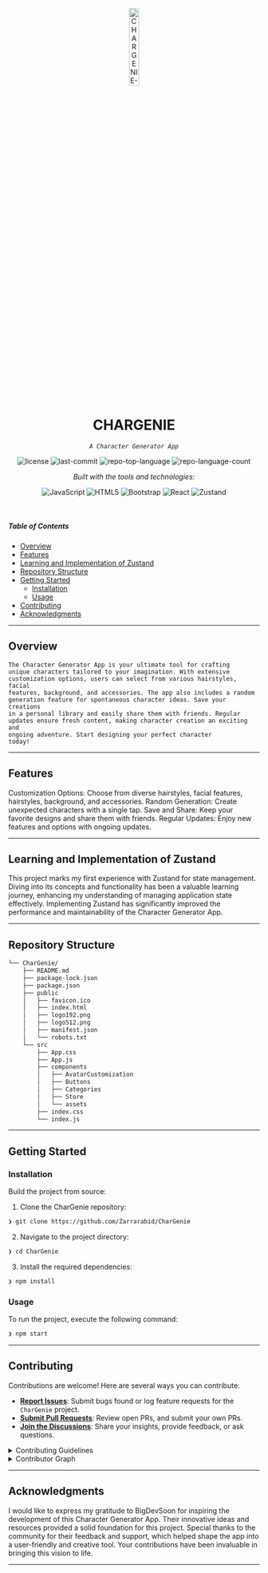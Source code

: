 <p align="center">
  <img src="https://img.icons8.com/?size=512&id=55494&format=png" width="20%" alt="CHARGENIE-logo">
</p>
<p align="center">
    <h1 align="center">CHARGENIE</h1>
</p>
<p align="center">
    <em><code>A Character Generator App</code></em>
</p>
<p align="center">
	<img src="https://img.shields.io/github/license/Zarrarabid/CharGenie?style=flat&logo=opensourceinitiative&logoColor=white&color=0080ff" alt="license">
	<img src="https://img.shields.io/github/last-commit/Zarrarabid/CharGenie?style=flat&logo=git&logoColor=white&color=0080ff" alt="last-commit">
	<img src="https://img.shields.io/github/languages/top/Zarrarabid/CharGenie?style=flat&color=0080ff" alt="repo-top-language">
	<img src="https://img.shields.io/github/languages/count/Zarrarabid/CharGenie?style=flat&color=0080ff" alt="repo-language-count">
</p>
<p align="center">
		<em>Built with the tools and technologies:</em>
</p>
<p align="center">
	<img src="https://img.shields.io/badge/JavaScript-F7DF1E.svg?style=flat&logo=JavaScript&logoColor=black" alt="JavaScript">
	<img src="https://img.shields.io/badge/HTML5-E34F26.svg?style=flat&logo=HTML5&logoColor=white" alt="HTML5">
	<img src="https://img.shields.io/badge/Bootstrap-7952B3.svg?style=flat&logo=Bootstrap&logoColor=white" alt="Bootstrap">
	<img src="https://img.shields.io/badge/React-61DAFB.svg?style=flat&logo=React&logoColor=black" alt="React">
   <img src="https://img.shields.io/badge/Zustand-000000.svg?style=flat&logo=zustand&logoColor=white" alt="Zustand">
</p>

<br>

#####  Table of Contents

- [ Overview](#-overview)
- [ Features](#-features)
- [ Learning and Implementation of Zustand](#-Learning-and-Implementation-of-Zustand)
- [ Repository Structure](#-repository-structure)
- [ Getting Started](#-getting-started)
    - [ Installation](#-installation)
    - [ Usage](#-usage)
- [ Contributing](#-contributing)
- [ Acknowledgments](#-acknowledgments)

---

##  Overview

<code>The Character Generator App is your ultimate tool for crafting unique characters tailored to your imagination. With extensive customization options, users can select from various hairstyles, facial features, background, and accessories. The app also includes a random generation feature for spontaneous character ideas. Save your creations in a personal library and easily share them with friends. Regular updates ensure fresh content, making character creation an exciting and ongoing adventure. Start designing your perfect character today!</code>

---

##  Features


Customization Options: Choose from diverse hairstyles, facial features, hairstyles, background, and accessories. Random Generation: Create unexpected characters with a single tap. Save and Share: Keep your favorite designs and share them with friends. Regular Updates: Enjoy new features and options with ongoing updates.

---
##  Learning and Implementation of Zustand

This project marks my first experience with Zustand for state management. Diving into its concepts and functionality has been a valuable learning journey, enhancing my understanding of managing application state effectively. Implementing Zustand has significantly improved the performance and maintainability of the Character Generator App.

---

##  Repository Structure

```sh
└── CharGenie/
    ├── README.md
    ├── package-lock.json
    ├── package.json
    ├── public
    │   ├── favicon.ico
    │   ├── index.html
    │   ├── logo192.png
    │   ├── logo512.png
    │   ├── manifest.json
    │   └── robots.txt
    └── src
        ├── App.css
        ├── App.js
        ├── components
        │   ├── AvatarCustomization
        │   ├── Buttons
        │   ├── Categories
        │   ├── Store
        │   └── assets
        ├── index.css
        └── index.js
```

---
##  Getting Started

###  Installation

Build the project from source:

1. Clone the CharGenie repository:
```sh
❯ git clone https://github.com/Zarrarabid/CharGenie
```

2. Navigate to the project directory:
```sh
❯ cd CharGenie
```

3. Install the required dependencies:
```sh
❯ npm install
```

###  Usage

To run the project, execute the following command:

```sh
❯ npm start
```

---

##  Contributing

Contributions are welcome! Here are several ways you can contribute:

- **[Report Issues](https://github.com/Zarrarabid/CharGenie/issues)**: Submit bugs found or log feature requests for the `CharGenie` project.
- **[Submit Pull Requests](https://github.com/Zarrarabid/CharGenie/blob/main/CONTRIBUTING.md)**: Review open PRs, and submit your own PRs.
- **[Join the Discussions](https://github.com/Zarrarabid/CharGenie/discussions)**: Share your insights, provide feedback, or ask questions.

<details closed>
<summary>Contributing Guidelines</summary>

1. **Fork the Repository**: Start by forking the project repository to your github account.
2. **Clone Locally**: Clone the forked repository to your local machine using a git client.
   ```sh
   git clone https://github.com/Zarrarabid/CharGenie
   ```
3. **Create a New Branch**: Always work on a new branch, giving it a descriptive name.
   ```sh
   git checkout -b new-feature-x
   ```
4. **Make Your Changes**: Develop and test your changes locally.
5. **Commit Your Changes**: Commit with a clear message describing your updates.
   ```sh
   git commit -m 'Implemented new feature x.'
   ```
6. **Push to github**: Push the changes to your forked repository.
   ```sh
   git push origin new-feature-x
   ```
7. **Submit a Pull Request**: Create a PR against the original project repository. Clearly describe the changes and their motivations.
8. **Review**: Once your PR is reviewed and approved, it will be merged into the main branch. Congratulations on your contribution!
</details>

<details closed>
<summary>Contributor Graph</summary>
<br>
<p align="left">
   <a href="https://github.com{/Zarrarabid/CharGenie/}graphs/contributors">
      <img src="https://contrib.rocks/image?repo=Zarrarabid/CharGenie">
   </a>
</p>
</details>

---

##  Acknowledgments

I would like to express my gratitude to BigDevSoon for inspiring the development of this Character Generator App. Their innovative ideas and resources provided a solid foundation for this project. Special thanks to the community for their feedback and support, which helped shape the app into a user-friendly and creative tool. Your contributions have been invaluable in bringing this vision to life.

---
